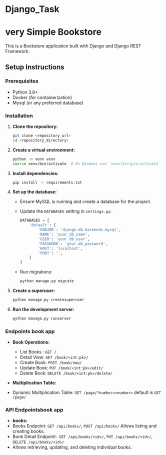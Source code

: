 # Django_Task
# very Simple Bookstore


This is a Bookstore application built with Django and Django REST Framework.

## Setup Instructions

### Prerequisites

- Python 3.8+
- Docker (for containerization)
- Mysql (or any preferred database)

### Installation

1. **Clone the repository:**

    ```sh
    git clone <repository_url>
    cd <repository_directory>
    ```

2. **Create a virtual environment:**

    ```sh
    python -m venv venv
    source venv/bin/activate  # On Windows use `venv\Scripts\activate`
    ```

3. **Install dependencies:**

    ```sh
    pip install -r requirements.txt
    ```

4. **Set up the database:**

    - Ensure MySQL is running and create a database for the project.

    - Update the `DATABASES` setting in `settings.py`:

        ```python
        DATABASES = {
            'default': {
                'ENGINE': 'django.db.backends.mysql',
                'NAME': 'your_db_name',
                'USER': 'your_db_user',
                'PASSWORD': 'your_db_password',
                'HOST': 'localhost',
                'PORT': '',
            }
        }
        ```

    - Run migrations:

        ```sh
        python manage.py migrate
        ```

5. **Create a superuser:**

    ```sh
    python manage.py createsuperuser
    ```

6. **Run the development server:**

    ```sh
    python manage.py runserver
    ```



###  Endpoints book app

- **Book Operations:**
    - List Books : `GET /`
    - Detail View: `GET /book/<int:pk>/`
    - Create Book: `POST /book/new/`
    - Update Book: `PUT /book/<int:pk>/edit/`
    -  Delete Book: `DELETE /book/<int:pk>/delete/`
      
- **Multiplication Table:**
- Dynamic Multiplication Table: `GET /page/?number=<number>` default is `GET /page/`

### API Endpointsbook app
 - **books:**
 - Books Endpoint: `GET /api/books/`, `POST /api/books/`  Allows listing and creating books.
 - Book Detail Endpoint:` GET /api/books/<id>/`, `PUT /api/books/<id>/`, `DELETE /api/books/<id>/`
 - Allows retrieving, updating, and deleting individual books.


      

